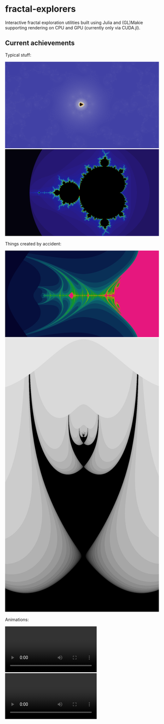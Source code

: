 # fractal-explorers

Interactive fractal exploration utilities built using Julia and (GL)Makie
supporting rendering on CPU and GPU (currently only via CUDA.jl).

## Current achievements

Typical stuff:

![close mandelbrot](images/mandelbrot1.png)
![whole mandelbrot](images/mandelbrot2.png)

Things created by accident:

![drunkenbrot](images/drunkenbrot.png)
![badman](images/badman.png)

Animations:

![spiral](animations/spiral.mp4)
![branch](animations/branch.mp4)
